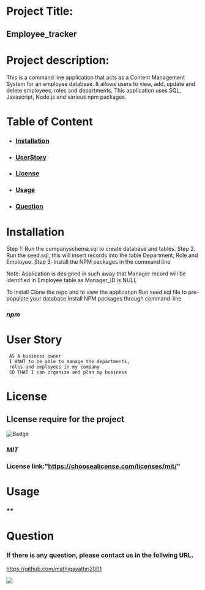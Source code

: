 

# Project Title:

  ## Employee_tracker
    
 

  # Project description:
  

  This is a command line application that acts as a Content Management System for an employee database. It allows users to view, add, update and delete employees, roles and departments. This application uses SQL, Javascript, Node.js and various npm packages.
  
  # Table of Content

  * ### **[Installation](#installation)**
  
  * ### **[UserStory](#userStory)**
  
  * ### **[License](#license)** 

  * ### **[Usage](#usage)**

  * ### **[Question](#question)** 
  
  
  # Installation

  Step 1: Run the companyschema.sql to create database and tables.
  Step 2. Run the seed.sql, this will insert records into the table Department, Role and Employee.
  Step 3: Install the NPM packages in the command line
  
  Note: Application is designed in such away that Manager record will be identified in Employee table as Manager_ID is NULL

   To install Clone the repo and to view the application  Run seed.sql file to pre-populate your database
  Install NPM packages through command-line
  ### *npm*

  # User Story
  ```
   AS A business owner
   I WANT to be able to manage the departments,  
   roles and employees in my company
   SO THAT I can organize and plan my business

```

  # License

  ## LIcense require for the project
  ![Badge](https://img.shields.io/static/v1?label=MIT&message=License&color=brightgreen)
  
  ### *MIT*
  ### License link:"https://choosealicense.com/licenses/mit/"
  
  # Usage

  ### **

 

  # Question
  ### If there is any question, please contact us in the follwing URL.

  https://github.com/mathigayathri2001

  <img src= "https://avatars1.githubusercontent.com/u/60233461?v=4"/>
 
